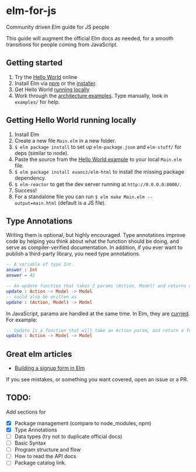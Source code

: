 # elm-for-js
Community driven Elm guide for JS people

This guide will augment the official Elm docs as needed, for a smooth transitions for people coming from JavaScript.

## Getting started
1. Try the [Hello World](http://elm-lang.org/try) online
2. Install Elm via [npm](https://www.npmjs.com/package/elm) or the [installer](http://elm-lang.org/install).
3. Get Hello World [running locally](https://github.com/elm-guides/elm-for-js#getting-hello-world-running-locally)
4. Work through the [architecture examples](https://github.com/evancz/elm-architecture-tutorial/#the-elm-architecture). Type manually, look in `examples/` for help.

## Getting Hello World running locally
1. Install Elm
2. Create a new file `Main.elm` in a new folder.
3. `$ elm package install` to set up `elm-package.json` and `elm-stuff/` for deps (similar to node).
4. Paste the source from the [Hello World example](http://elm-lang.org/examples/hello-html) to your local `Main.elm` file.
5. `$ elm package install evancz/elm-html` to install the missing package dependency.
6. `$ elm-reactor` to get the dev server running at `http://0.0.0.0:8000/`.
7. Success! 
8. For a standalone file you can run `$ elm make Main.elm --output=main.html` (default is a JS file).

## Type Annotations

Writing them is optional, but highly encouraged. Type annotations improve code by helping you think about what the function should be doing, and serve as compiler-verified documentation. In addition, if you ever want to publish a third-party library, you need type annotations.

```elm
-- A variable of type Int.
answer : Int
answer = 42

-- An update function that takes 2 params (Action, Model) and returns a Model (last).
update : Action -> Model -> Model
-- could also be written as
update : (Action, Model) -> Model
```

In JavaScript, params are handled at the same time. In Elm, they are [curried](https://gist.github.com/jamischarles/3c22acd58e6d4ab26a41). For example:
```elm
-- Update is a function that will take an Action param, and return a function that will take a Model param. THAT fn will return a Model.
update : Action -> Model -> Model
```

## Great elm articles
- [Building a signup form in Elm](http://noredinktech.tumblr.com/post/129641182738/building-a-live-validated-signup-form-in-elm)

If you see mistakes, or something you want covered, open an issue or a PR.

## TODO:
Add sections for
- [x] Package management (compare to node_modules, npm)
- [x] Type Annotations
- [ ] Data types (try not to duplicate official docs)
- [ ] Basic Syntax
- [ ] Program structure and flow
- [ ] How to read the API docs
- [ ] Package catalog link. 
